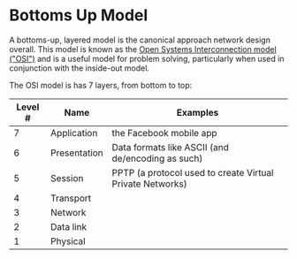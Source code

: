 # Bottoms Up Model

A bottoms-up, layered model is the canonical approach network design overall. This model is known as the [Open Systems Interconnection model \("OSI"\)](https://en.wikipedia.org/wiki/OSI_model) and is a useful model for problem solving, particularly when used in conjunction with the inside-out model.

The OSI model is has 7 layers, from bottom to top:

| Level # | Name | Examples |
|---------|------|----------|
| 7 | Application | the Facebook mobile app |
| 6 | Presentation | Data formats like ASCII (and de/encoding as such)|
| 5 | Session | PPTP (a protocol used to create Virtual Private Networks)|
| 4 | Transport | |
| 3 | Network | |
| 2 | Data link | |
| 1 |Physical | |
